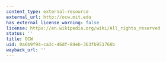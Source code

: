 ```yaml
---
content_type: external-resource
external_url: http://ocw.mit.edu
has_external_license_warning: false
license: https://en.wikipedia.org/wiki/All_rights_reserved
status: ''
title: OCW
uid: 0a6b9f94-ca3c-46df-84eb-363fb951768b
wayback_url: ''
---
```

